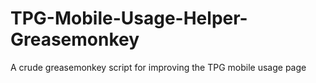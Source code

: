 TPG-Mobile-Usage-Helper-Greasemonkey
====================================

A crude greasemonkey script for improving the TPG mobile usage page
